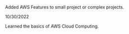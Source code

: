 Added AWS Features to small project or complex projects.

10/30/2022 

Learned the basics of AWS Cloud Computing.
